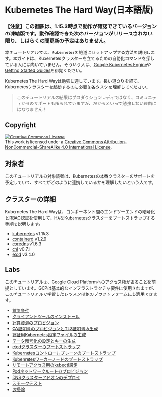 # Kubernetes The Hard Way(日本語版)

### 【注意】この翻訳は、1.15.3時点で動作が確認できているバージョンの凍結版です。動作確認できた次のバージョンがリリースされない限り、しばらくの間更新の予定はありません。

本チュートリアルでは、Kubernetesを地道にセットアップする方法を説明します。本ガイドは、Kubernetesクラスターを立てるための自動化コマンドを探している人には向いていません。そういう人は、[Google Kubernetes Engine](https://cloud.google.com/kubernetes-engine)や[Getting Started Guides](https://kubernetes.io/docs/setup)を御覧ください。

Kubernetes The Hard Wayは勉強に適しています。長い道のりを経て、Kubernetesクラスターを起動するのに必要な各タスクを理解してください。

> このチュートリアルの結果はプロダクションレディではなく、コミュニティからのサポートも限られていますが、だからといって勉強しない理由にはなりません！

## Copyright

<a rel="license" href="http://creativecommons.org/licenses/by-nc-sa/4.0/"><img alt="Creative Commons License" style="border-width:0" src="https://i.creativecommons.org/l/by-nc-sa/4.0/88x31.png" /></a><br />This work is licensed under a <a rel="license" href="http://creativecommons.org/licenses/by-nc-sa/4.0/">Creative Commons Attribution-NonCommercial-ShareAlike 4.0 International License</a>.


## 対象者

このチュートリアルの対象読者は、Kubernetesの本番クラスターのサポートを予定していて、すべてがどのように連携しているかを理解したいという人です。

## クラスターの詳細

Kubernetes The Hard Wayは、コンポーネント間のエンドツーエンドの暗号化とRBAC認証を使用して、HAなKubernetesクラスターをブートストラップする手順を説明します。

* [kubernetes](https://github.com/kubernetes/kubernetes) v1.15.3
* [containerd](https://github.com/containerd/containerd) v1.2.9
* [coredns](https://github.com/coredns/coredns) v1.6.3
* [cni](https://github.com/containernetworking/cni) v0.7.1
* [etcd](https://github.com/coreos/etcd) v3.4.0

## Labs

このチュートリアルは、Google Cloud Platformへのアクセス権があることを前提としています。GCPは基本的なインフラストラクチャ要件に使用されますが、このチュートリアルで学習したレッスンは他のプラットフォームにも適用できます。

* [前提条件](docs/01-prerequisites.md)
* [クライアントツールのインストール](docs/02-client-tools.md)
* [計算資源のプロビジョン](docs/03-compute-resources.md)
* [CA証明書のプロビジョンとTLS証明書の生成](docs/04-certificate-authority.md)
* [認証用Kubernetes設定ファイルの生成](docs/05-kubernetes-configuration-files.md)
* [データ暗号化の設定とキーの生成](docs/06-data-encryption-keys.md)
* [etcdクラスターのブートストラップ](docs/07-bootstrapping-etcd.md)
* [Kubernetesコントロールプレーンのブートストラップ](docs/08-bootstrapping-kubernetes-controllers.md)
* [Kubenretesワーカーノードのブートストラップ](docs/09-bootstrapping-kubernetes-workers.md)
* [リモートアクセス用のkubectl設定](docs/10-configuring-kubectl.md)
* [Podネットワークルートのプロビジョン](docs/11-pod-network-routes.md)
* [DNSクラスターアドオンのデプロイ](docs/12-dns-addon.md)
* [スモークテスト](docs/13-smoke-test.md)
* [お掃除](docs/14-cleanup.md)
